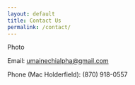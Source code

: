 ```yaml
---
layout: default
title: Contact Us
permalink: /contact/
---
```


Photo

Email: [umainechialpha@gmail.com](mailto:umainechialpha@gmail.com)

Phone (Mac Holderfield): (870) 918-0557